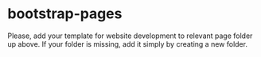 # bootstrap-pages

Please, add your template for website development to relevant page folder up above.
If your folder is missing, add it simply by creating a new folder.
